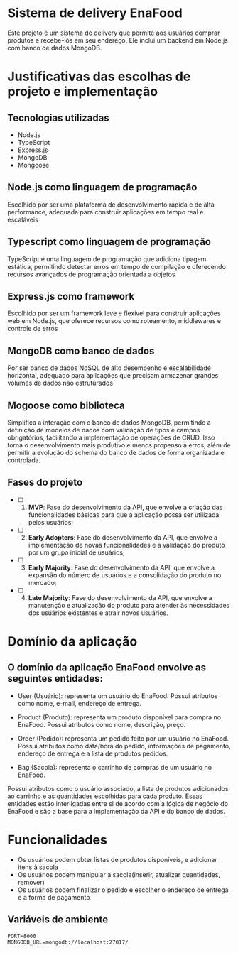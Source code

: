 # Sistema de delivery EnaFood

Este projeto é um sistema de delivery que permite aos usuários comprar produtos e recebe-lôs em seu endereço. Ele inclui um backend em Node.js com banco de dados MongoDB.


# Justificativas das escolhas de projeto e implementação

## Tecnologias utilizadas

- Node.js
- TypeScript
- Express.js
- MongoDB
- Mongoose

## Node.js como linguagem de programação

Escolhido por ser uma plataforma de desenvolvimento rápida e de alta performance, adequada para construir aplicações em tempo real e escaláveis

## Typescript como linguagem de programação

TypeScript é uma linguagem de programação que adiciona tipagem estática, permitindo detectar erros em tempo de compilação e oferecendo recursos avançados de programação orientada a objetos

## Express.js como framework

Escolhido por ser um framework leve e flexível para construir aplicações web em Node.js, que oferece recursos como roteamento, middlewares e controle de erros

## MongoDB como banco de dados

Por ser banco de dados NoSQL de alto desempenho e escalabilidade horizontal, adequado para aplicações que precisam armazenar grandes volumes de dados não estruturados

## Mogoose como biblioteca

Simplifica a interação com o banco de dados MongoDB, permitindo a definição de modelos de dados com validação de tipos e campos obrigatórios, facilitando a implementação de operações de CRUD.
Isso torna o desenvolvimento mais produtivo e menos propenso a erros, além de permitir a evolução do schema do banco de dados de forma organizada e controlada.



## Fases do projeto 

- [ ] 1. **MVP**: Fase do desenvolvimento da API, que envolve a criação das funcionalidades básicas para que a aplicação possa ser utilizada pelos usuários;

- [ ] 2. **Early Adopters**: Fase do desenvolvimento da API, que envolve a implementação de novas funcionalidades e a validação do produto por um grupo inicial de usuários;

- [ ] 3. **Early Majority**: Fase do desenvolvimento da API, que envolve a expansão do número de usuários e a consolidação do produto no mercado;

- [ ] 4. **Late Majority**: Fase do desenvolvimento da API, que envolve a manutenção e atualização do produto para atender às necessidades dos usuários existentes e atrair novos usuários.

# Domínio da aplicação

## O domínio da aplicação EnaFood envolve as seguintes entidades:

- User (Usuário): representa um usuário do EnaFood. Possui atributos como nome, e-mail, endereço de entrega.

- Product (Produto): representa um produto disponível para compra no EnaFood. Possui atributos como nome, descrição, preço.

- Order (Pedido): representa um pedido feito por um usuário no EnaFood. Possui atributos como data/hora do pedido, informações de pagamento, endereço de entrega e a lista de produtos pedidos.

- Bag (Sacola): representa o carrinho de compras de um usuário no EnaFood. 

Possui atributos como o usuário associado, a lista de produtos adicionados ao carrinho e as quantidades escolhidas para cada produto.
Essas entidades estão interligadas entre si de acordo com a lógica de negócio do EnaFood e são a base para a implementação da API e do banco de dados.

# Funcionalidades

- Os usuários podem obter listas de produtos disponíveis, e adicionar itens à sacola
- Os usuários podem manipular a sacola(inserir, atualizar quantidades, remover)
- Os usuários podem finalizar o pedido e escolher o endereço de entrega e a forma de pagamento


## Variáveis de ambiente

```
PORT=8000
MONGODB_URL=mongodb://localhost:27017/
```